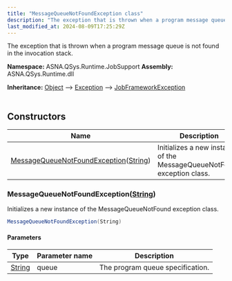 ```yaml
---
title: "MessageQueueNotFoundException class"
description: "The exception that is thrown when a program message queue is not found in the invocation stack. "
last_modified_at: 2024-08-09T17:25:29Z
---
```


The exception that is thrown when a program message queue is not found in the invocation stack.

**Namespace:** ASNA.QSys.Runtime.JobSupport
**Assembly:** ASNA.QSys.Runtime.dll

**Inheritance:** [Object](https://docs.microsoft.com/en-us/dotnet/api/system.object) --> [Exception](https://docs.microsoft.com/en-us/dotnet/api/system.exception) --> [JobFrameworkException](/reference/runtime/qsys-runtime-job-support/job-framework-exception.html)
<br>
<br>

## Constructors

| Name | Description |
| --- | --- |
| [MessageQueueNotFoundException](#messagequeuenotfoundexceptionstring)([String](https://docs.microsoft.com/en-us/dotnet/api/system.string)) | Initializes a new instance of the MessageQueueNotFound exception class.

### MessageQueueNotFoundException([String](https://docs.microsoft.com/en-us/dotnet/api/system.string))

Initializes a new instance of the MessageQueueNotFound exception class.

```cs
MessageQueueNotFoundException(String)
```

#### Parameters

| Type | Parameter name | Description
| --- | --- | ---
| [String](https://docs.microsoft.com/en-us/dotnet/api/system.string) | queue | The program queue specification.
